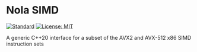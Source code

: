 # Nola SIMD

[![Standard](https://img.shields.io/badge/C%2B%2B-20-blue.svg)](https://en.wikipedia.org/wiki/C%2B%2B#Standardization)
[![License: MIT](https://img.shields.io/badge/License-MIT-yellow.svg)](https://opensource.org/licenses/MIT)

A generic C++20 interface for a subset of the AVX2 and AVX-512 x86 SIMD instruction sets
